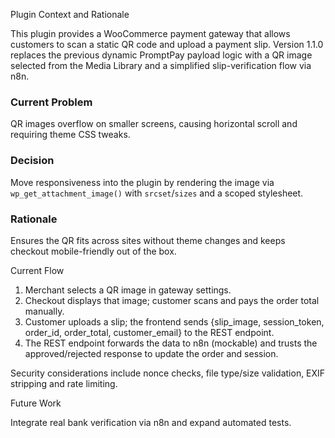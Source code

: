 Plugin Context and Rationale

This plugin provides a WooCommerce payment gateway that allows customers to scan a static QR code and upload a payment slip. Version 1.1.0 replaces the previous dynamic PromptPay payload logic with a QR image selected from the Media Library and a simplified slip-verification flow via n8n.

### Current Problem
QR images overflow on smaller screens, causing horizontal scroll and requiring theme CSS tweaks.

### Decision
Move responsiveness into the plugin by rendering the image via `wp_get_attachment_image()` with `srcset`/`sizes` and a scoped stylesheet.

### Rationale
Ensures the QR fits across sites without theme changes and keeps checkout mobile-friendly out of the box.

Current Flow

1. Merchant selects a QR image in gateway settings.
2. Checkout displays that image; customer scans and pays the order total manually.
3. Customer uploads a slip; the frontend sends {slip_image, session_token, order_id, order_total, customer_email} to the REST endpoint.
4. The REST endpoint forwards the data to n8n (mockable) and trusts the approved/rejected response to update the order and session.

Security considerations include nonce checks, file type/size validation, EXIF stripping and rate limiting.

Future Work

Integrate real bank verification via n8n and expand automated tests.
